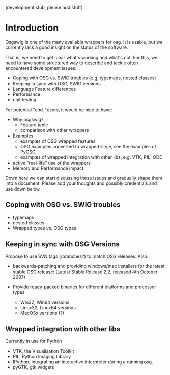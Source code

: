 (development stub, please add stuff)

# Introduction #

Osgswig is one of the many available wrappers for osg. It is usable, but we currently lack a good insight on the status of the software.

That is, we need to get clear what's working and what's not. For this, we need to have some structured way to describe and tackle often encountered development issues:

  * Coping with OSG vs. SWIG troubles (e.g. typemaps, nested classes)
  * Keeping in sync with OSG, SWIG versions
  * Language Feature differences
  * Performance
  * unit testing

For potential "end-"users, it would be nice to have:

  * Why osgswig?
    * Feature table
    * comparison with other wrappers
  * Examples
    * examples of OSG wrapped features
    * OSG examples converted to wrapped-style, see the examples of [PyOSG](http://code.astraw.com/projects/pyosg/browser/trunk/pyosg/PyOSG/examples)
    * examples of wrapped integration with other libs, e.g. VTK, PIL, ODE
  * active "real-life" use of the wrappers
  * Memory and Performance impact

Down here we can start discussing these issues and gradually shape them into a document. Please add your thoughts and possibly credentials and use down below.

## Coping with OSG vs. SWIG troubles ##
  * typemaps
  * nested classes
  * Wrapped types vs. OSG types

## Keeping in sync with OSG Versions ##

Propose to use SVN tags (/branches?) to match OSG releases. Also:

  * backwards-patching and providing windows/mac installers for the latest stable OSG release: (Latest Stable Release 2.2, released 4th October 2007)

  * Provide ready-packed binaries for different platforms and processor types
    * Win32, Win64 versions
    * Linux32, Linux64 versions
    * MacOSx versions (?)

## Wrapped integration with other libs ##
Currently in use for Python
  * VTK, the Visualisation Toolkit
  * PIL, Python Imaging Library
  * IPython, integrating an interactive interpreter during a running osg.
  * pyGTK, gtk widgets